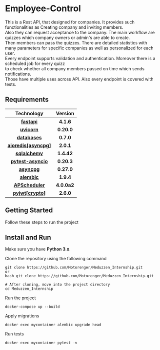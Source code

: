 # Employee-Control
This is a Rest API, that designed for companies. It provides such functionalities as Creating company and inviting members.</br>
Also they can request acceptance to the company. The main workflow are quizzes which company owners or admin's are able to create.</br>
Then members can pass the quizzes. There are detailed statistics with many parameters for specific companies as well as personalized for each user.</br>
Every endpoint supports validation and authentication. Moreover there is a scheduled job for every quizz</br>
to check whether all company members passed on time which sends notifications.</br>
Those have multiple uses across API. Also every endpoint is covered with tests.</br>
## Requirements 
<div align="center">

|                          Technology                          |      Version       |
| :----------------------------------------------------------: | :----------------: |
|           [**fastapi**](https://pypi.org/project/fastapi/)          |      **4.1.6**       |
|           [**uvicorn**](https://pypi.org/project/uvicorn/)          |      **0.20.0**       |
|           [**databases**](https://pypi.org/project/databases/)        |      **0.7.0**       |
|           [**aioredis[asyncpg]**](https://pypi.org/project/aioredis/)        |      **2.0.1**       |
|           [**sqlalchemy**](https://pypi.org/project/SQLAlchemy/)        |      **1.4.42**       |
|           [**pytest-asyncio**](https://pypi.org/project/pytest-asyncio/)        |      **0.20.3**       |
|           [**asyncpg**](https://pypi.org/project/asyncpg/)        |      **0.27.0**       |
|           [**alembic**](https://pypi.org/project/alembic/)        |      **1.9.4**       |
|           [**APScheduler**](https://pypi.org/project/APScheduler/)        |      **4.0.0a2**       |
|           [**pyjwt[crypto]**](https://pypi.org/project/pyjwt/)        |      **2.6.0**       |

</div>

## Getting Started 

Follow these steps to run the project

## Install and Run

Make sure you have **Python 3.x**.

Clone the repository using the following command 

```
git clone https://github.com/Motorenger/Meduzzen_Internship.git
or 
bash git clone https://github.com/Motorenger/Meduzzen_Internship.git

# After cloning, move into the project directory
cd Meduzzen_Internship
```

Run the project
```
docker-compose up --build
```

Apply migrations
```
docker exec mycontainer alembic upgrade head
```


Run tests
```
docker exec mycontainer pytest -v
```
